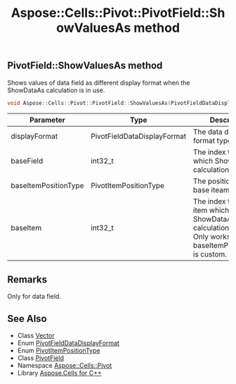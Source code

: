 ﻿---
title: Aspose::Cells::Pivot::PivotField::ShowValuesAs method
linktitle: ShowValuesAs
second_title: Aspose.Cells for C++ API Reference
description: 'Aspose::Cells::Pivot::PivotField::ShowValuesAs method. Shows values of data field as different display format when the ShowDataAs calculation is in use in C++.'
type: docs
weight: 6600
url: /cpp/aspose.cells.pivot/pivotfield/showvaluesas/
---
## PivotField::ShowValuesAs method


Shows values of data field as different display format when the ShowDataAs calculation is in use.

```cpp
void Aspose::Cells::Pivot::PivotField::ShowValuesAs(PivotFieldDataDisplayFormat displayFormat, int32_t baseField, PivotItemPositionType baseItemPositionType, int32_t baseItem)
```


| Parameter | Type | Description |
| --- | --- | --- |
| displayFormat | PivotFieldDataDisplayFormat | The data display format type. |
| baseField | int32_t | The index to the field which ShowDataAs calculation bases on. |
| baseItemPositionType | PivotItemPositionType | The position type of base iteam. |
| baseItem | int32_t | The index to the base item which ShowDataAs calculation bases on. Only works when baseItemPositionType is custom. |
## Remarks



Only for data field. 
## See Also

* Class [Vector](../../../aspose.cells/vector/)
* Enum [PivotFieldDataDisplayFormat](../../pivotfielddatadisplayformat/)
* Enum [PivotItemPositionType](../../pivotitempositiontype/)
* Class [PivotField](../)
* Namespace [Aspose::Cells::Pivot](../../)
* Library [Aspose.Cells for C++](../../../)
